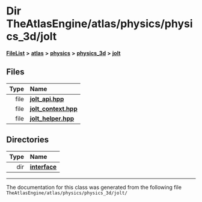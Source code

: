 

# Dir TheAtlasEngine/atlas/physics/physics\_3d/jolt



[**FileList**](files.md) **>** [**atlas**](dir_1e6ffef027cfcf7ded3287660b505c9f.md) **>** [**physics**](dir_40e4880a491f87475db52b6f14fdb765.md) **>** [**physics\_3d**](dir_ab5034a21b7aebf79f76e5e8638ac885.md) **>** [**jolt**](dir_3d876be8cd66de39c1e103aa97223d9b.md)












## Files

| Type | Name |
| ---: | :--- |
| file | [**jolt\_api.hpp**](physics__3d_2jolt_2jolt__api_8hpp.md) <br> |
| file | [**jolt\_context.hpp**](jolt__context_8hpp.md) <br> |
| file | [**jolt\_helper.hpp**](jolt__helper_8hpp.md) <br> |


## Directories

| Type | Name |
| ---: | :--- |
| dir | [**interface**](dir_6170caab3d86040ff713c96f30038a01.md) <br> |

























































------------------------------
The documentation for this class was generated from the following file `TheAtlasEngine/atlas/physics/physics_3d/jolt/`

